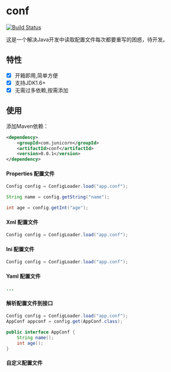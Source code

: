 # conf

[![Build Status](https://img.shields.io/travis/junicorn/conf.svg?style=flat-square)](https://travis-ci.org/junicorn/conf)

这是一个解决Java开发中读取配置文件每次都要重写的困惑，待开发。

## 特性

* [x] 开箱即用,简单方便
* [x] 支持JDK1.6+
* [x] 无需过多依赖,按需添加

## 使用

添加Maven依赖：

```xml
<dependency>
	<groupId>com.junicorn</groupId>
	<artifactId>conf</artifactId>
	<version>0.0.1</version>
</dependency>
```

#### Properties 配置文件 

```java
Config config = ConfigLoader.load("app.conf");

String name = config.getString("name");

int age = config.getInt("age");
```

#### Xml 配置文件 

```java
Config config = ConfigLoader.load("app.conf");
```

#### Ini 配置文件 

```java
Config config = ConfigLoader.load("app.conf");
```

#### Yaml 配置文件 

```java
...
```

#### 解析配置文件到接口

```java
Config config = ConfigLoader.load("app.conf");
AppConf appconf = config.get(AppConf.class);
```

```java
public interface AppConf {
	String name();
	int age();
}
```

#### 自定义配置文件



